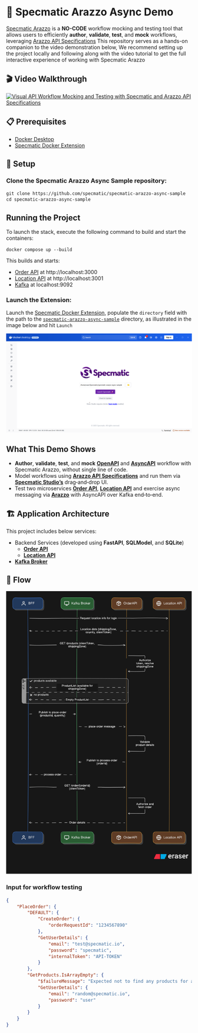 # 🚀 Specmatic Arazzo Async Demo

[Specmatic Arazzo](https://hub.docker.com/extensions/specmatic/specmatic-docker-desktop-extension) is a **NO-CODE** workflow mocking and testing tool that allows users to efficiently **author**, **validate**, **test**, and **mock** workflows, leveraging [Arazzo API Specifications](https://spec.openapis.org/arazzo/latest.html)
This repository serves as a hands-on companion to the video demonstration below,
We recommend setting up the project locally and following along with the video tutorial to get the full interactive experience of working with Specmatic Arazzo

## 🎬 Video Walkthrough

[![Visual API Workflow Mocking and Testing with Specmatic and Arazzo API Specifications](https://img.youtube.com/vi/fXWzgqLdWcg/maxres1.jpg)](https://youtu.be/fXWzgqLdWcg)

## 📋 Prerequisites

- [Docker Desktop](https://www.docker.com/products/docker-desktop/)
- [Specmatic Docker Extension](https://hub.docker.com/extensions/specmatic/specmatic-docker-desktop-extension)

## 🔧 Setup

### Clone the Specmatic Arazzo Async Sample repository:
```shell
git clone https://github.com/specmatic/specmatic-arazzo-async-sample
cd specmatic-arazzo-async-sample
```

## Running the Project

To launch the stack, execute the following command to build and start the containers:

```shell
docker compose up --build
```

This builds and starts:
- [Order API](./order_api) at http://localhost:3000
- [Location API](./location_api) at http://localhost:3001
- [Kafka](https://kafka.apache.org) at localhost:9092

### Launch the Extension:
Launch the [Specmatic Docker Extension](https://hub.docker.com/extensions/specmatic/specmatic-docker-desktop-extension), populate the `directory` field with the path to the [`specmatic-arazzo-async-sample`](./) directory, as illustrated in the image below and hit `Launch`

![Specmatic Docker Extension](./assets/studio.png)

## What This Demo Shows

- **Author**, **validate**, **test**, and **mock** [**OpenAPI**](https://www.openapis.org/) and [**AsyncAPI**](https://www.asyncapi.com/) workflow with Specmatic Arazzo, without single line of code.
- Model workflows using [**Arazzo API Specifications**](https://spec.openapis.org/arazzo/latest.html) and run them via [**Specmatic Studio’s**]((https://hub.docker.com/extensions/specmatic/specmatic-docker-desktop-extension)) drag‑and‑drop UI.
- Test two microservices [**Order API**](./order_api), [**Location API**](./location_api) and exercise async messaging via [**Arazzo**](https://spec.openapis.org/arazzo/latest) with AsyncAPI over Kafka end‑to‑end.

## 🏗️ Application Architecture

This project includes below services:
- Backend Services (developed using **FastAPI**, **SQLModel**, and **SQLite**)
  - [**Order API**](./order_api)
  - [**Location API**](./location_api)
- [**Kafka Broker**](https://kafka.apache.org/)

## 📝 Flow

![Diagram](./assets/flow.svg)

### Input for workflow testing

```json
{
    "PlaceOrder": {
        "DEFAULT": {
            "CreateOrder": {
                "orderRequestId": "1234567890"
            },
            "GetUserDetails": {
                "email": "test@specmatic.io",
                "password": "specmatic",
                "internalToken": "API-TOKEN"
            }
        },
        "GetProducts.IsArrayEmpty": {
            "$failureMessage": "Expected not to find any products for another@user, as they belong to B Zone",
            "GetUserDetails": {
                "email": "random@specmatic.io",
                "password": "user"
            }
        }
    }
}
```
